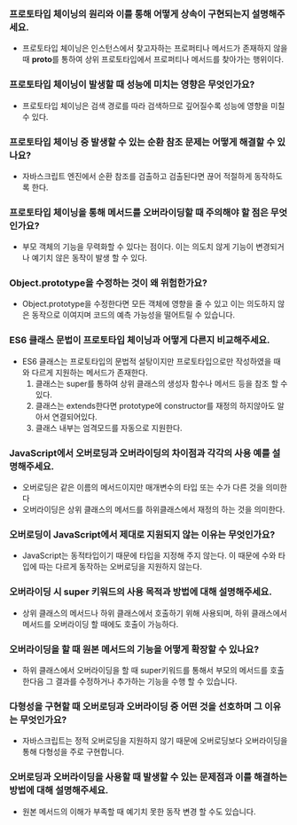 ### **프로토타입 체이닝의 원리와 이를 통해 어떻게 상속이 구현되는지 설명해주세요.**

- 프로토타입 체이닝은 인스턴스에서 찾고자하는 프로퍼티나 메서드가 존재하지 않을 때 **proto**를 통하여 상위 프로토타입에서 프로퍼티나 메서드를 찾아가는 행위이다.

### 프로토타입 체이닝이 발생할 때 성능에 미치는 영향은 무엇인가요?

- 프로토타입 체이닝은 검색 경로를 따라 검색하므로 깊어질수록 성능에 영향을 미칠 수 있다.

### 프로토타입 체이닝 중 발생할 수 있는 순환 참조 문제는 어떻게 해결할 수 있나요?

- 자바스크립트 엔진에서 순환 참조를 검출하고 검출된다면 끊어 적절하게 동작하도록 한다.

### 프로토타입 체이닝을 통해 메서드를 오버라이딩할 때 주의해야 할 점은 무엇인가요?

- 부모 객체의 기능을 무력화할 수 있다는 점이다. 이는 의도치 않게 기능이 변경되거나 예기치 않은 동작이 발생 할 수 있다.

### Object.prototype을 수정하는 것이 왜 위험한가요?

- Object.prototype을 수정한다면 모든 객체에 영향을 줄 수 있고 이는 의도하지 않은 동작으로 이여지며 코드의 예측 가능성을 떨어트릴 수 있습니다.

### ES6 클래스 문법이 프로토타입 체이닝과 어떻게 다른지 비교해주세요.

- ES6 클래스는 프로토타입의 문법적 설탕이지만 프로토타입으로만 작성하였을 때 와 다르게 지원하는 메서드가 존재한다.
  1. 클래스는 super를 통하여 상위 클래스의 생성자 함수나 메서드 등을 참조 할 수 있다.
  2. 클래스는 extends한다면 prototype에 constructor를 재정의 하지않아도 알아서 연결되어있다.
  3. 클래스 내부는 엄격모드를 자동으로 지원한다.

### **JavaScript에서 오버로딩과 오버라이딩의 차이점과 각각의 사용 예를 설명해주세요.**

- 오버로딩은 같은 이름의 메서드이지만 매개변수의 타입 또는 수가 다른 것을 의미한다
- 오버라이딩은 상위 클래스의 메서드를 하위클래스에서 재정의 하는 것을 의미한다.

### 오버로딩이 JavaScript에서 제대로 지원되지 않는 이유는 무엇인가요?

- JavaScript는 동적타입이기 때문에 타입을 지정해 주지 않는다. 이 때문에 수와 타입에 따는 다르게 동작하는 오버로딩을 지원하지 않는다.

### 오버라이딩 시 super 키워드의 사용 목적과 방법에 대해 설명해주세요.

- 상위 클래스의 메서드나 하위 클래스에서 호출하기 위해 사용되며, 하위 클래스에서 메서드를 오버라이딩 할 때에도 호출이 가능하다.

### 오버라이딩을 할 때 원본 메서드의 기능을 어떻게 확장할 수 있나요?

- 하위 클래스에서 오버라이딩을 할 때 super키워드를 통해서 부모의 메서드를 호출한다음 그 결과를 수정하거나 추가하는 기능을 수행 할 수 있습니다.

### 다형성을 구현할 때 오버로딩과 오버라이딩 중 어떤 것을 선호하며 그 이유는 무엇인가요?

- 자바스크립트는 정적 오버로딩을 지원하지 않기 때문에 오버로딩보다 오버라이딩을 통해 다형성을 주로 구현합니다.

### 오버로딩과 오버라이딩을 사용할 때 발생할 수 있는 문제점과 이를 해결하는 방법에 대해 설명해주세요.

- 원본 메서드의 이해가 부족할 때 예기치 못한 동작 변경 할 수도 있습니다.

